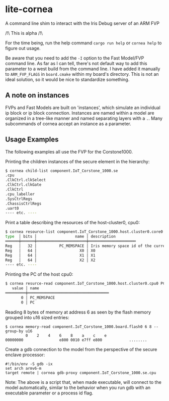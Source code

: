# lite-cornea
A command line shim to interact with the Iris Debug server of an ARM FVP

/!\ This is alpha /!\

For the time being, run the help command `cargo run help` or `cornea help` to figure out usage.

Be aware that you need to add the `-I` option to the Fast Model/FVP command line.
As far as I can tell, there's not default way to add this parameter to a west build from the command line.
I have added it manually to `ARM_FVP_FLAGS` in `board.cmake` within my board's directory.
This is not an ideal solution, so it would be nice to standardize something.

## A note on instances

FVPs and Fast Models are built on 'instances', which simulate an individual ip block
or ip block connection.
Instances are named within a model are organized in a tree-like manner and
named separating layers with a `.`.
Many subcommands of cornea accept an instance as a parameter.

## Usage Examples

The following examples all use the FVP for the Corstone1000.

Printing the children instances of the secure element in the hierarchy:

```bash
$ cornea child-list component.IoT_Corstone_1000.se
.cpu
.ClkCtrl.clkSelect
.ClkCtrl.clkGate
.ClkCtrl
.cpu_labeller
.SysCtrlRegs
.ChassisCtrlRegs
.uart0
---- etc. ----
```

Print a table describing the resources of the host-cluster0, cpu0:
```bash
$ cornea resource-list component.IoT_Corstone_1000.host.cluster0.core0
type  │ bits │                 name │ description
══════╪══════╪══════════════════════╪═════════════════════
Reg   │   32 │          PC_MEMSPACE │ Iris memory space id of the current PC and the current SP.
Reg   │   64 │                   X0 │ X0
Reg   │   64 │                   X1 │ X1
Reg   │   64 │                   X2 │ X2
---- etc. ----
```

Printing the PC of the host cpu0:

```bash
$ cornea resurce-read component.IoT_Corstone_1000.host.cluster0.cpu0 PC
   value │ name
═════════╪════════════════════════════════════
       0 │ PC_MEMSPACE
       0 │ PC
```

Reading 8 bytes of memory at address 6 as seen by the flash memory
grouped into u16 sized entries:

```
$ cornea memory-read component.IoT_Corstone_1000.board.flash0 6 8 --group-by u16
         0    2    4    6    8    a    c    e
00000000                e800 0010 e7ff e800            ........
```

Create a gdb connection to the model from the perspective of the secure
enclave processor:

```
#!/bin/env -S gdb -ix
set arch armv6-m
target remote | cornea gdb-proxy component.IoT_Corstone_1000.se.cpu
```
Note: The above is a script that, when made executable, will connect to the
model automatically, similar to the behavior when you run gdb with an executable
parameter or a process id flag.
